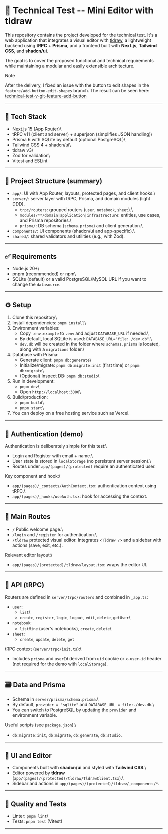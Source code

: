 # 🧪 Technical Test -- Mini Editor with tldraw

This repository contains the project developed for the technical test.
It's a web application that integrates a visual editor with
[tldraw](https://tldraw.com/), a lightweight backend using **tRPC** +
**Prisma**, and a frontend built with **Next.js**, **Tailwind CSS**, and
**shadcn/ui**.

The goal is to cover the proposed functional and technical requirements
while maintaining a modular and easily extensible architecture.

> [!NOTE]  
> After the delivery, I fixed an issue with the button to edit shapes in the `feature/add-button-edit-shapes` branch. The result can be seen here: [technical-test-v-git-feature-add-button](https://technical-test-v-git-feature-add-button-c98ae3-franegs-projects.vercel.app/tldraw)

------------------------------------------------------------------------

## 🚀 Tech Stack

-   Next.js 15 (App Router)\
-   tRPC v11 (client and server) + superjson (simplifies JSON handling)\
-   Prisma 6 with SQLite by default (optional PostgreSQL)\
-   Tailwind CSS 4 + shadcn/ui\
-   tldraw v3\
-   Zod for validation\
-   Vitest and ESLint

------------------------------------------------------------------------

## 📂 Project Structure (summary)

-   `app/`: UI with App Router, layouts, protected pages, and client
    hooks.\
-   `server/`: server layer with tRPC, Prisma, and domain modules (light
    DDD).
    -   `trpc/routers`: grouped routers (`user`, `notebook`, `sheet`).\
    -   `modules/**/domain|application|infrastructure`: entities, use
        cases, and Prisma repositories.\
    -   `prisma/`: DB schema (`schema.prisma`) and client generation.\
-   `components/`: UI components (shadcn/ui and app-specific).\
-   `shared/`: shared validators and utilities (e.g., with Zod).

------------------------------------------------------------------------

## ✅ Requirements

-   Node.js 20+\
-   pnpm (recommended) or npm\
-   SQLite (default) or a valid PostgreSQL/MySQL URL if you want to
    change the `datasource`.

------------------------------------------------------------------------

## ⚙️ Setup

1.  Clone this repository\
2.  Install dependencies: `pnpm install`\
3.  Environment variables:
    -   Copy `.env.example` to `.env` and adjust `DATABASE_URL` if
        needed.\
    -   By default, local SQLite is used:
        `DATABASE_URL="file:./dev.db"`.\
    -   `dev.db` will be created in the folder where `schemas.prisma` is
        located, along with a `migrations` folder.\
4.  Database with Prisma:
    -   Generate client: `pnpm db:generate`\
    -   Initialize/migrate: `pnpm db:migrate:init` (first time) or
        `pnpm db:migrate`\
    -   (Optional) Inspect DB: `pnpm db:studio`\
5.  Run in development:
    -   `pnpm dev`\
    -   Open `http://localhost:3000`\
6.  Build/production:
    -   `pnpm build`\
    -   `pnpm start`\
7.  You can deploy on a free hosting service such as Vercel.

------------------------------------------------------------------------

## 🔐 Authentication (demo)

Authentication is deliberately simple for this test:\
- Login and Register with email + name.\
- User state is stored in `localStorage` (no persistent server
session).\
- Routes under `app/(pages)/(protected)` require an authenticated user.

Key component and hook:\
- `app/(pages)/_contexts/AuthContext.tsx`: authentication context using
tRPC.\
- `app/(pages)/_hooks/useAuth.tsx`: hook for accessing the context.

------------------------------------------------------------------------

## 🧭 Main Routes

-   `/` Public welcome page.\
-   `/login` and `/register` for authentication.\
-   `/tldraw` protected visual editor. Integrates `<Tldraw />` and a
    sidebar with actions (save, exit, etc.).

Relevant editor layout:\
- `app/(pages)/(protected)/tldraw/layout.tsx`: wraps the editor UI.

------------------------------------------------------------------------

## 🧰 API (tRPC)

Routers are defined in `server/trpc/routers` and combined in `_app.ts`:

-   `user`:
    -   `list`\
    -   `create`, `register`, `login`, `logout`, `edit`, `delete`,
        `getUser`\
-   `notebook`:
    -   `listMine` (user's notebooks), `create`, `delete`\
-   `sheet`:
    -   `create`, `update`, `delete`, `get`

tRPC context (`server/trpc/init.ts`):\
- Includes `prisma` and `userId` derived from `uid` cookie or
`x-user-id` header (not required for the demo with `localStorage`).

------------------------------------------------------------------------

## 🗃️ Data and Prisma

-   Schema in `server/prisma/schema.prisma`.\
-   By default, `provider = "sqlite"` and
    `DATABASE_URL = file:./dev.db`.\
-   You can switch to PostgreSQL by updating the `provider` and
    environment variable.

Useful scripts (see `package.json`):\
- `db:migrate:init`, `db:migrate`, `db:generate`, `db:studio`.

------------------------------------------------------------------------

## 🧩 UI and Editor

-   Components built with **shadcn/ui** and styled with **Tailwind
    CSS**.\
-   Editor powered by **tldraw**
    (`app/(pages)/(protected)/tldraw/TldrawClient.tsx`).\
-   Sidebar and actions in
    `app/(pages)/(protected)/tldraw/_components/*`.

------------------------------------------------------------------------

## 🧪 Quality and Tests

-   Linter: `pnpm lint`\
-   Tests: `pnpm test` (Vitest)

------------------------------------------------------------------------
